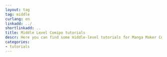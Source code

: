```yaml
---
layout: tag
tag: middle
curlang: en
linkadd: ../
shortlinkadd: ..
title: Middle Level Comipo tutorials
descr: Here you can find some middle-level tutorials for Manga Maker Comipo. That tutorials will be interesting for you, if you alredy used Comipo for some time.
categories: 
- tutorials
---
```

